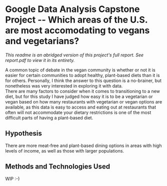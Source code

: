 # Google Data Analysis Capstone Project -- Which areas of the U.S. are most accomodating to vegans and vegetarians?

*This readme is an abridged version of this project's full report. See report.pdf to view it in its entirety.*  
  
A common topic of debate in the vegan community is whether or not it is easier for certain communities to adopt healthy, plant-based diets than it is for others. Personally, I think the answer to this question is a no-brainer, but nonetheless was very interested in exploring it with data.  
There are many factors to consider when it comes to transitioning to a new diet, but for this study I have judged how easy it is to be a vegetarian or vegan based on how many restaurants with vegetarian or vegan options are available, as this data is easy to access and eating out at restaurants that often will not accommodate your dietary restrictions is one of the most difficult parts of having a plant-based diet.  
  
  
## Hypothesis
There are more meat-free and plant-based dining options in areas with high levels of income, as well as those with larger populations.

## Methods and Technologies Used
  
  
WIP :-)
